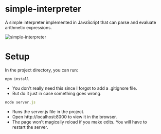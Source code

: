 # simple-interpreter
A simple interpreter implemented in JavaScript that can parse and evaluate arithmetic expressions.

![simple-interpreter](https://user-images.githubusercontent.com/28980632/153396608-50793a3a-d9b8-4882-9945-8fe37f0bb591.gif)

# Setup

In the project directory, you can run:
```js
npm install
```
- You don't really need this since I forgot to add a .gitignore file.
- But do it just in case something goes wrong.
  
```js
node server.js
```
- Runs the server.js file in the project.
- Open http://localhost:8000 to view it in the browser.
- The page won't magically reload if you make edits. You will have to restart the server.
